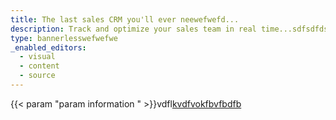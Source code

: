 ```yaml
---
title: The last sales CRM you'll ever neewefwefd...
description: Track and optimize your sales team in real time...sdfsdfdsf
type: bannerlesswefwefwe
_enabled_editors:
  - visual
  - content
  - source
---
```

{{< param "param information " >}}vdfl[kvdfvokfbvfbdfb]()